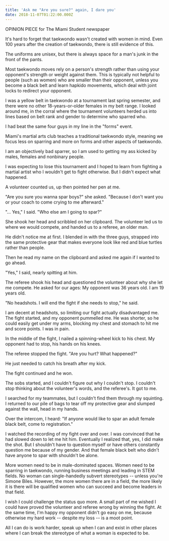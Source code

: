 ```yaml
---
title: 'Ask me "Are you sure?" again, I dare you'
date: 2018-11-07T01:22:00.000Z
---
```

OPINION PIECE for The Miami Student newspaper

It's hard to forget that taekwondo wasn't created with women in mind. Even 100 years after the creation of taekwondo, there is still evidence of this.



The uniforms are unisex, but there is always space for a man's junk in the front of the pants.



Most taekwondo moves rely on a person's strength rather than using your opponent's strength or weight against them. This is typically not helpful to people (such as women) who are smaller than their opponent, unless you become a black belt and learn hapkido movements, which deal with joint locks to redirect your opponent.



I was a yellow belt in taekwondo at a tournament last spring semester, and there were no other 18-years-or-older females in my belt range. I looked around me, in the corral where the tournament volunteers herded us into lines based on belt rank and gender to determine who sparred who.



I had beat the same four guys in my line in the "forms" event.



Miami's martial arts club teaches a traditional taekwondo style, meaning we focus less on sparring and more on forms and other aspects of taekwondo.



I am an objectively bad sparrer, so I am used to getting my ass kicked by males, females and nonbinary people.



I was expecting to lose this tournament and I hoped to learn from fighting a martial artist who I wouldn't get to fight otherwise. But I didn't expect what happened.



A volunteer counted us, up then pointed her pen at me.



"Are you sure you wanna spar boys?" she asked. "Because I don't want you or your coach to come crying to me afterward."



"... Yes," I said. "Who else am I going to spar?"



She shook her head and scribbled on her clipboard. The volunteer led us to where we would compete, and handed us to a referee, an older man.



He didn't notice me at first. I blended in with the three guys, strapped into the same protective gear that makes everyone look like red and blue turtles rather than people.



Then he read my name on the clipboard and asked me again if I wanted to go ahead.



"Yes," I said, nearly spitting at him.



The referee shook his head and questioned the volunteer about why she let me compete. He asked for our ages: My opponent was 36 years old. I am 19 years old.



"No headshots. I will end the fight if she needs to stop," he said.



I am decent at headshots, so limiting our fight actually disadvantaged me. The fight started, and my opponent pummelled me. He was shorter, so he could easily get under my arms, blocking my chest and stomach to hit me and score points. I was in pain.



In the middle of the fight, I nailed a spinning-wheel kick to his chest. My opponent had to stop, his hands on his knees.



The referee stopped the fight. "Are you hurt? What happened?"



He just needed to catch his breath after my kick.



The fight continued and he won.



The sobs started, and I couldn't figure out why I couldn't stop. I couldn't stop thinking about the volunteer's words, and the referee's. It got to me.



I searched for my teammates, but I couldn't find them through my squinting. I returned to our pile of bags to tear off my protective gear and slumped against the wall, head in my hands.



Over the intercom, I heard: "If anyone would like to spar an adult female black belt, come to registration."



I watched the recording of my fight over and over. I was convinced that he had slowed down to let me hit him. Eventually I realized that, yes, I did make the shot. But I shouldn't have to question myself or have others constantly question me because of my gender. And that female black belt who didn't have anyone to spar with shouldn't be alone.



More women need to be in male-dominated spaces. Women need to be sparring in taekwondo, running business meetings and leading in STEM fields. No woman can single-handedly subvert stereotypes -- unless you're Simone Biles. However, the more women there are in a field, the more likely it is there will be qualified women who can succeed and become leaders in that field.



I wish I could challenge the status quo more. A small part of me wished I could have proved the volunteer and referee wrong by winning the fight. At the same time, I'm happy my opponent didn't go easy on me, because otherwise my hard work -- despite my loss -- is a moot point.



All I can do is work harder, speak up when I can and exist in other places where I can break the stereotype of what a woman is expected to be.
